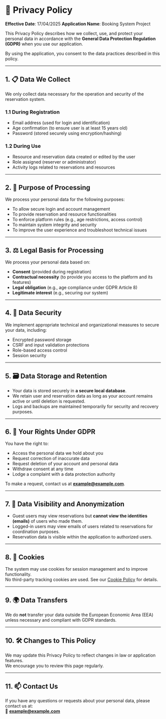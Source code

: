 # 🔐 Privacy Policy

**Effective Date**: 17/04/2025 
**Application Name**: Booking System Project 

This Privacy Policy describes how we collect, use, and protect your personal data in accordance with the **General Data Protection Regulation (GDPR)** when you use our application.

By using the application, you consent to the data practices described in this policy.

---

## 1. 📋 Data We Collect

We only collect data necessary for the operation and security of the reservation system.

### 1.1 During Registration

- Email address (used for login and identification)  
- Age confirmation (to ensure user is at least 15 years old)  
- Password (stored securely using encryption/hashing)

### 1.2 During Use

- Resource and reservation data created or edited by the user  
- Role assigned (reserver or administrator)  
- Activity logs related to reservations and resources

---

## 2. 🎯 Purpose of Processing

We process your personal data for the following purposes:

- To allow secure login and account management  
- To provide reservation and resource functionalities  
- To enforce platform rules (e.g., age restrictions, access control)  
- To maintain system integrity and security  
- To improve the user experience and troubleshoot technical issues

---

## 3. ⚖️ Legal Basis for Processing

We process your personal data based on:

- **Consent** (provided during registration)  
- **Contractual necessity** (to provide you access to the platform and its features)  
- **Legal obligation** (e.g., age compliance under GDPR Article 8)  
- **Legitimate interest** (e.g., securing our system)

---

## 4. 🔐 Data Security

We implement appropriate technical and organizational measures to secure your data, including:

- Encrypted password storage  
- CSRF and input validation protections  
- Role-based access control  
- Session security  

---

## 5. 🗃️ Data Storage and Retention

- Your data is stored securely in **a secure local database**.  
- We retain user and reservation data as long as your account remains active or until deletion is requested.  
- Logs and backups are maintained temporarily for security and recovery purposes.

---

## 6. 🧍 Your Rights Under GDPR

You have the right to:

- Access the personal data we hold about you  
- Request correction of inaccurate data  
- Request deletion of your account and personal data  
- Withdraw consent at any time  
- Lodge a complaint with a data protection authority  

To make a request, contact us at **example@example.com**.

---

## 7. 👤 Data Visibility and Anonymization

- Guest users may view reservations but **cannot view the identities (emails)** of users who made them.  
- Logged-in users may view emails of users related to reservations for coordination purposes.  
- Reservation data is visible within the application to authorized users.

---

## 8. 🍪 Cookies

The system may use cookies for session management and to improve functionality.  
No third-party tracking cookies are used. See our [Cookie Policy](https://github.com/villerauta03/cybersec_bookingsys/blob/main/Booking%20system%20-%20Phase%204/cookiepolicy.md) for details.

---

## 9. 🌍 Data Transfers

We do **not** transfer your data outside the European Economic Area (EEA) unless necessary and compliant with GDPR standards.

---

## 10. 🛠️ Changes to This Policy

We may update this Privacy Policy to reflect changes in law or application features.  
We encourage you to review this page regularly.

---

## 11. 📫 Contact Us

If you have any questions or requests about your personal data, please contact us at:  
📧 **example@example.com**

